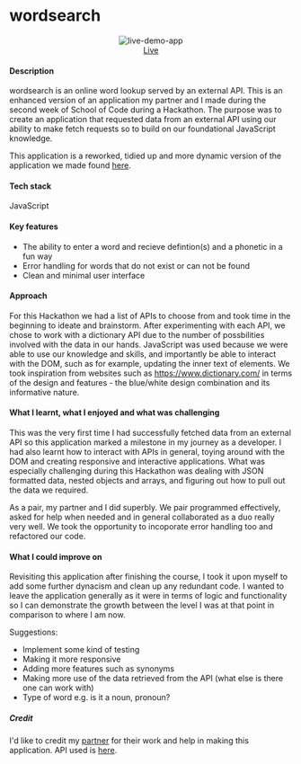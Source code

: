 # wordsearch

<p align="center">
<img src="https://i.ibb.co/hcXwb0G/ezgif-com-gif-maker-1.gif" alt="live-demo-app">
    <br>
<a href="https://onlinewordsearch.netlify.app/" target="_blank" rel="noreferrer noopener">Live</a>
</p>


#### Description

wordsearch is an online word lookup served by an external API. This is an enhanced version of an application my partner and I made during the second week of School of Code during a Hackathon. The purpose was to create an application that requested data from an external API using our ability to make fetch requests so to build on our foundational JavaScript knowledge. 

This application is a reworked, tidied up and more dynamic version of the application we made found [here](https://i.ibb.co/cv3nzPg/Screenshot-2022-03-06-at-10-05-20.png). 

#### Tech stack
JavaScript

#### Key features
- The ability to enter a word and recieve defintion(s) and a phonetic in a fun way
- Error handling for words that do not exist or can not be found 
- Clean and minimal user interface

#### Approach
For this Hackathon we had a list of APIs to choose from and took time in the beginning to ideate and brainstorm. After experimenting with each API, we chose to work with a dictionary API due to the number of possbilities involved with the data in our hands. JavaScript was used because we were able to use our knowledge and skills, and importantly be able to interact with the DOM, such as for example, updating the inner text of elements. We took inspiration from websites such as https://www.dictionary.com/ in terms of the design and features - the blue/white design combination and its informative nature.

#### What I learnt, what I enjoyed and what was challenging

This was the very first time I had successfully fetched data from an external API so this application marked a milestone in my journey as a developer. I had also learnt how to interact with APIs in general, toying around with the DOM and creating responsive and interactive applications. What was especially challenging during this Hackathon was dealing with JSON formatted data, nested objects and arrays, and figuring out how to pull out the data we required. 

As a pair, my partner and I did superbly. We pair programmed effectively, asked for help when needed and in general collaborated as a duo really very well. We took the opportunity to incoporate error handling too and refactored our code.

#### What I could improve on

Revisiting this application after finishing the course, I took it upon myself to add some further dynacism and clean up any redundant code. I wanted to leave the application generally as it were in terms of logic and functionality so I can demonstrate the growth between the level I was at that point in comparison to where I am now. 

Suggestions:
- Implement some kind of testing
- Making it more responsive
- Adding more features such as synonyms
- Making more use of the data retrieved from the API (what else is there one can work with)
- Type of word e.g. is it a noun, pronoun?

##### Credit

I'd like to credit my [partner](https://github.com/ajp64) for their work and help in making this application.
API used is [here](https://dictionaryapi.dev/).


